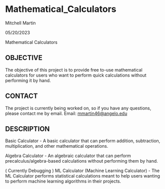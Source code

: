 # Mathematical_Calculators

Mitchell Martin

05/20/2023

Mathematical Calculators

## OBJECTIVE
   The objective of this project is to provide
   free to-use mathematical calculators for users who want to
   perform quick calculations without performing it 
   by hand.

## CONTACT
   The project is currently being worked on, so if you have
   any questions, please contact me by email.
   Email: mmartin46@angelo.edu

## DESCRIPTION
   Basic Calculator -
   A basic calculator that can perform
   addition, subtraction, multiplication, and 
   other mathematical operations.

   Algebra Calculator - 
   An algebraic calculator that can perform
   precalculus/algebra-based calculations without
   performing them by hand.

   ( Currently Debugging )
   ML Calculator (Machine Learning Calculator) -
   The ML Calculator performs statistical
   calculations meant to help users wanting
   to perform machine learning algorithms in
   their projects.
